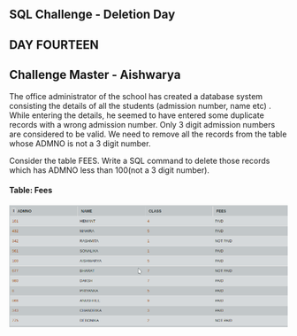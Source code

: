 ## SQL Challenge - Deletion Day
## DAY FOURTEEN
## Challenge Master - Aishwarya 

The office administrator of the school has created a database system consisting the details of all the students (admission number, name etc) . While entering the details, he seemed to have entered some duplicate records with a wrong admission number. Only 3 digit admission numbers are considered to be valid. We need to remove all the records from the table whose ADMNO is not a 3 digit number.


Consider the table FEES. Write a SQL command to delete those records which has ADMNO less than 100(not a 3 digit number).

#### Table: Fees

![Test Image1](ss.png)
